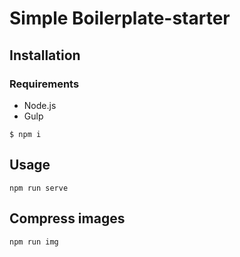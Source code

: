# Simple Boilerplate-starter
## Installation
### Requirements

- Node.js
- Gulp

`$ npm i`

## Usage

```
npm run serve
```

## Compress images

```
npm run img
```
